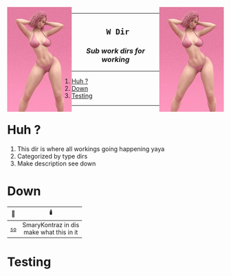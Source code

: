<img src="./w.webp" width="150" align="right">
<img src="./w.webp" width="150" align="left">


----
<h2 align="center"><code> W Dir</code></h2>
<h3 align="center"><i> Sub work dirs for working </i></h3></h2>

----
1. [Huh ?](#huh-)
2. [Down](#down)
3. [Testing](#testing)

----

# Huh ? 

1. This dir is where all workings going happening yaya 
2. Categorized by type dirs 
3. Make description see down 

# Down 

|       🌵       |                       🕯️                       |
| :-----------: | :-------------------------------------------: |
| [`so`](./so/) | SmaryKontraz in dis <br> make what this in it |


# Testing 

